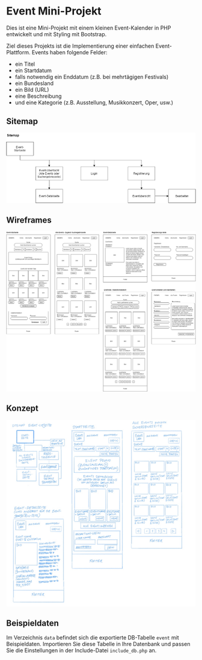 # Event Mini-Projekt

Dies ist eine Mini-Projekt mit einem kleinen Event-Kalender in PHP entwickelt und mit Styling mit Bootstrap.

Ziel dieses Projekts ist die Implementierung einer einfachen Event-Plattform. Events haben folgende Felder:
- ein Titel
- ein Startdatum
- falls notwendig ein Enddatum (z.B. bei mehrtägigen Festivals)
- ein Bundesland
- ein Bild (URL)
- eine Beschreibung
- und eine Kategorie (z.B. Ausstellung, Musikkonzert, Oper, usw.)


## Sitemap
![Sitemap](documentation/sitemap.png)

## Wireframes
![Wireframes](documentation/wireframes.png)

## Konzept
![Konzeptskizze](documentation/skizze.jpg)

## Beispieldaten
Im Verzeichnis `data` befindet sich die exportierte DB-Tabelle `event` mit Beispieldaten. Importieren Sie diese Tabelle in Ihre Datenbank und passen Sie die Einstellungen in der Include-Datei `include_db.php` an.